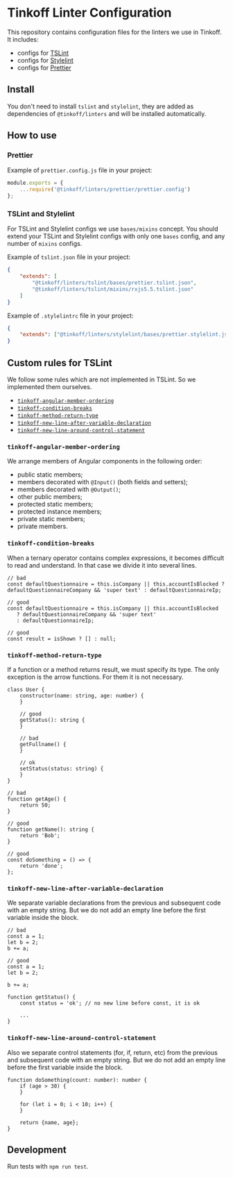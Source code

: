 # Tinkoff Linter Configuration

This repository contains configuration files for the linters we use in Tinkoff. It includes:

-   configs for [TSLint](https://palantir.github.io/tslint/)
-   configs for [Stylelint](https://stylelint.io/)
-   configs for [Prettier](https://prettier.io)

## Install

You don't need to install `tslint` and `stylelint`, they are added as dependencies of `@tinkoff/linters` and will be installed automatically.

## How to use

### Prettier

Example of `prettier.config.js` file in your project:

```js
module.exports = {
	...require('@tinkoff/linters/prettier/prettier.config')
};
```

### TSLint and Stylelint

For TSLint and Stylelint configs we use `bases/mixins` concept. You should extend your TSLint and Stylelint configs with only one `bases` config, and any number of `mixins` configs.

Example of `tslint.json` file in your project:

```json
{
	"extends": [
		"@tinkoff/linters/tslint/bases/prettier.tslint.json",
		"@tinkoff/linters/tslint/mixins/rxjs5.5.tslint.json"
	]
}
```

Example of `.stylelintrc` file in your project:

```json
{
	"extends": ["@tinkoff/linters/stylelint/bases/prettier.stylelint.json"]
}
```

## Custom rules for TSLint

We follow some rules which are not implemented in TSLint. So we implemented them ourselves.

-   [`tinkoff-angular-member-ordering`](#tinkoff-angular-member-ordering)
-   [`tinkoff-condition-breaks`](#tinkoff-condition-breaks)
-   [`tinkoff-method-return-type`](#tinkoff-method-return-type)
-   [`tinkoff-new-line-after-variable-declaration`](#tinkoff-new-line-after-variable-declaration)
-   [`tinkoff-new-line-around-control-statement`](#tinkoff-new-line-around-control-statement)

### `tinkoff-angular-member-ordering`

We arrange members of Angular components in the following order:

-   public static members;
-   members decorated with `@Input()` (both fields and setters);
-   members decorated with `@Output()`;
-   other public members;
-   protected static members;
-   protected instance members;
-   private static members;
-   private members.

### `tinkoff-condition-breaks`

When a ternary operator contains complex expressions, it becomes difficult to read and understand. In that case we divide it into several lines.

```
// bad
const defaultQuestionnaire = this.isCompany || this.accountIsBlocked ? defaultQuestionnaireCompany && 'super text' : defaultQuestionnaireIp;

// good
const defaultQuestionnaire = this.isCompany || this.accountIsBlocked
   ? defaultQuestionnaireCompany && 'super text'
   : defaultQuestionnaireIp;

// good
const result = isShown ? [] : null;
```

### `tinkoff-method-return-type`

If a function or a method returns result, we must specify its type.
The only exception is the arrow functions. For them it is not necessary.

```
class User {
    constructor(name: string, age: number) {
    }

    // good
    getStatus(): string {
    }

    // bad
    getFullname() {
    }

    // ok
    setStatus(status: string) {
    }
}

// bad
function getAge() {
    return 50;
}

// good
function getName(): string {
    return 'Bob';
}

// good
const doSomething = () => {
    return 'done';
};
```

### `tinkoff-new-line-after-variable-declaration`

We separate variable declarations from the previous and subsequent code with an empty string.
But we do not add an empty line before the first variable inside the block.

```
// bad
const a = 1;
let b = 2;
b += a;

// good
const a = 1;
let b = 2;

b += a;

function getStatus() {
    const status = 'ok'; // no new line before const, it is ok

    ...
}
```

### `tinkoff-new-line-around-control-statement`

Also we separate control statements (for, if, return, etc) from the previous and subsequent code with an empty string.
But we do not add an empty line before the first variable inside the block.

```
function doSomething(count: number): number {
    if (age > 30) {
    }

    for (let i = 0; i < 10; i++) {
    }

    return {name, age};
}
```

## Development

Run tests with `npm run test`.
